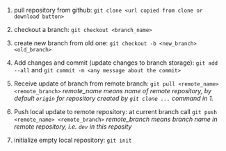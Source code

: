 1. pull repository from github: `git clone <url copied from clone or download button>`

2. checkout a branch:  `git checkout <branch_name>`

3. create new branch from old one: `git checkout -b <new_branch> <old_branch>`

4. Add changes and commit (update changes to branch storage): `git add --all` and `git commit -m <any message about the commit>`

5. Receive update of branch from remote branch: `git pull <remote_name> <remote_branch>`
*remote_name means name of remote repository, by default `origin` for repository created by `git clone ...` command in 1.*
6. Push local update to remote repository: at current branch call `git push <remote_name> <remote_branch>`
*remote_branch means branch name in remote repository, i.e. `dev` in this reposity*
7. initialize empty local repository: `git init`
